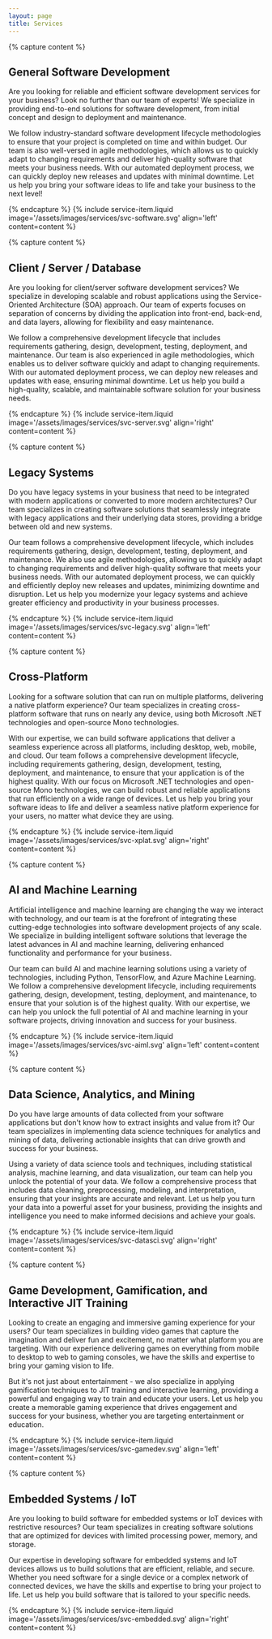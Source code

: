 ```yaml
---
layout: page
title: Services
---
```


{% capture content %}

## General Software Development

Are you looking for reliable and efficient software development services for your business? Look no further than our team of experts! We specialize in providing end-to-end solutions for software development, from initial concept and design to deployment and maintenance.

We follow industry-standard software development lifecycle methodologies to ensure that your project is completed on time and within budget. Our team is also well-versed in agile methodologies, which allows us to quickly adapt to changing requirements and deliver high-quality software that meets your business needs. With our automated deployment process, we can quickly deploy new releases and updates with minimal downtime. Let us help you bring your software ideas to life and take your business to the next level!

{% endcapture %}
{% include service-item.liquid image='/assets/images/services/svc-software.svg' align='left' content=content %}


{% capture content %}
## Client / Server / Database

Are you looking for client/server software development services? We specialize in developing scalable and robust applications using the Service-Oriented Architecture (SOA) approach. Our team of experts focuses on separation of concerns by dividing the application into front-end, back-end, and data layers, allowing for flexibility and easy maintenance.

We follow a comprehensive development lifecycle that includes requirements gathering, design, development, testing, deployment, and maintenance. Our team is also experienced in agile methodologies, which enables us to deliver software quickly and adapt to changing requirements. With our automated deployment process, we can deploy new releases and updates with ease, ensuring minimal downtime. Let us help you build a high-quality, scalable, and maintainable software solution for your business needs.

{% endcapture %}
{% include service-item.liquid image='/assets/images/services/svc-server.svg' align='right' content=content %}


{% capture content %}
## Legacy Systems

Do you have legacy systems in your business that need to be integrated with modern applications or converted to more modern architectures? Our team specializes in creating software solutions that seamlessly integrate with legacy applications and their underlying data stores, providing a bridge between old and new systems.

Our team follows a comprehensive development lifecycle, which includes requirements gathering, design, development, testing, deployment, and maintenance. We also use agile methodologies, allowing us to quickly adapt to changing requirements and deliver high-quality software that meets your business needs. With our automated deployment process, we can quickly and efficiently deploy new releases and updates, minimizing downtime and disruption. Let us help you modernize your legacy systems and achieve greater efficiency and productivity in your business processes.

{% endcapture %}
{% include service-item.liquid image='/assets/images/services/svc-legacy.svg' align='left' content=content %}


{% capture content %}
## Cross-Platform

Looking for a software solution that can run on multiple platforms, delivering a native platform experience? Our team specializes in creating cross-platform software that runs on nearly any device, using both Microsoft .NET technologies and open-source Mono technologies.

With our expertise, we can build software applications that deliver a seamless experience across all platforms, including desktop, web, mobile, and cloud. Our team follows a comprehensive development lifecycle, including requirements gathering, design, development, testing, deployment, and maintenance, to ensure that your application is of the highest quality. With our focus on Microsoft .NET technologies and open-source Mono technologies, we can build robust and reliable applications that run efficiently on a wide range of devices. Let us help you bring your software ideas to life and deliver a seamless native platform experience for your users, no matter what device they are using.

{% endcapture %}
{% include service-item.liquid image='/assets/images/services/svc-xplat.svg' align='right' content=content %}


{% capture content %}
## AI and Machine Learning

Artificial intelligence and machine learning are changing the way we interact with technology, and our team is at the forefront of integrating these cutting-edge technologies into software development projects of any scale. We specialize in building intelligent software solutions that leverage the latest advances in AI and machine learning, delivering enhanced functionality and performance for your business.

Our team can build AI and machine learning solutions using a variety of technologies, including Python, TensorFlow, and Azure Machine Learning. We follow a comprehensive development lifecycle, including requirements gathering, design, development, testing, deployment, and maintenance, to ensure that your solution is of the highest quality. With our expertise, we can help you unlock the full potential of AI and machine learning in your software projects, driving innovation and success for your business.

{% endcapture %}
{% include service-item.liquid image='/assets/images/services/svc-aiml.svg' align='left' content=content %}


{% capture content %}
## Data Science, Analytics, and Mining

Do you have large amounts of data collected from your software applications but don't know how to extract insights and value from it? Our team specializes in implementing data science techniques for analytics and mining of data, delivering actionable insights that can drive growth and success for your business.

Using a variety of data science tools and techniques, including statistical analysis, machine learning, and data visualization, our team can help you unlock the potential of your data. We follow a comprehensive process that includes data cleaning, preprocessing, modeling, and interpretation, ensuring that your insights are accurate and relevant. Let us help you turn your data into a powerful asset for your business, providing the insights and intelligence you need to make informed decisions and achieve your goals.

{% endcapture %}
{% include service-item.liquid image='/assets/images/services/svc-datasci.svg' align='right' content=content %}


{% capture content %}
## Game Development, Gamification, and Interactive JIT Training

Looking to create an engaging and immersive gaming experience for your users? Our team specializes in building video games that capture the imagination and deliver fun and excitement, no matter what platform you are targeting. With our experience delivering games on everything from mobile to desktop to web to gaming consoles, we have the skills and expertise to bring your gaming vision to life.

But it's not just about entertainment - we also specialize in applying gamification techniques to JIT training and interactive learning, providing a powerful and engaging way to train and educate your users. Let us help you create a memorable gaming experience that drives engagement and success for your business, whether you are targeting entertainment or education.

{% endcapture %}
{% include service-item.liquid image='/assets/images/services/svc-gamedev.svg' align='left' content=content %}


{% capture content %}
## Embedded Systems / IoT

Are you looking to build software for embedded systems or IoT devices with restrictive resources? Our team specializes in creating software solutions that are optimized for devices with limited processing power, memory, and storage.

Our expertise in developing software for embedded systems and IoT devices allows us to build solutions that are efficient, reliable, and secure. Whether you need software for a single device or a complex network of connected devices, we have the skills and expertise to bring your project to life. Let us help you build software that is tailored to your specific needs.

{% endcapture %}
{% include service-item.liquid image='/assets/images/services/svc-embedded.svg' align='right' content=content %}


